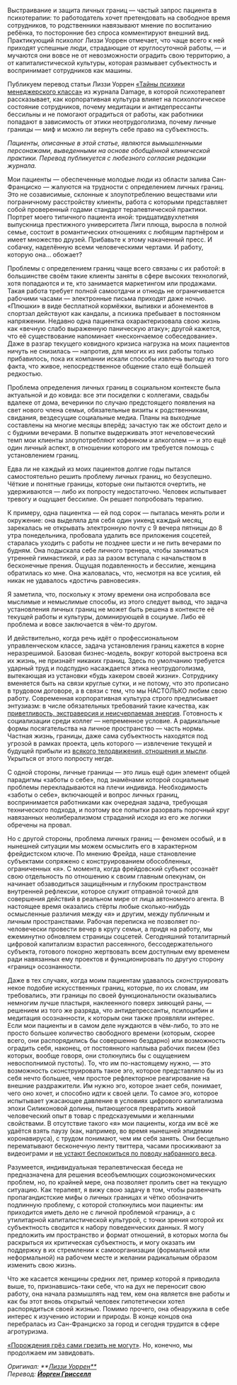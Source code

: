 Выстраивание и защита личных границ — частый запрос пациента в психотерапии: то работодатель хочет претендовать на свободное время сотрудников, то родственники навязывают мнение по воспитанию ребёнка, то посторонние без спроса комментируют внешний вид. Практикующий психолог Лиззи Уоррен отмечает, что чаще всего к ней приходят успешные люди, страдающие от круглосуточной работы, — и мучаются они вовсе не от невозможности оградить свою территорию, а от капиталистической культуры, которая размывает субъектность и воспринимает сотрудников как машины.

Публикуем перевод статьи Лиззи Уоррен [«Тайны психики менеджерского класса»](https://damagemag.com/2020/04/27/inside-the-mind-of-the-professional-managerial-class-part-one/) из журнала Damage, в которой психотерапевт рассказывает, как корпоративная культура влияет на психологическое состояние сотрудников, почему медитации и антидепрессанты бессильны и не помогают оградиться от работы, как работники попадают в зависимость от этики неотрудоголизма, почему личные границы — миф и можно ли вернуть себе право на субъектность.

_Пациенты, описанные в этой статье, являются вымышленными персонажами, выведенными на основе обобщённой клинической практики. Перевод публикуется с любезного согласия редакции журнала._

Мои пациенты — обеспеченные молодые люди из области залива Сан-Франциско — жалуются на трудности с определением личных границ. Это не созависимые, склонные к злоупотреблению веществами или пограничному расстройству клиенты, работа с которыми представляет собой проверенный годами стандарт терапевтической практики. Портрет моего типичного пациента иной: тридцатидвухлетняя выпускница престижного университета Лиги плюща, выросла в полной семье, состоит в романтических отношениях с любящим партнёром и имеет множество друзей. Прибавьте к этому накаченный пресс. И собачку, наделённую всеми человеческими чертами. И работу, которую она… обожает?

Проблемы с определением границ чаще всего связаны с их работой: в большинстве своём такие клиенты заняты в сфере высоких технологий, хотя попадаются и те, кто занимается маркетингом или продажами. Такая работа требует полной самоотдачи и отнюдь не ограничивается рабочими часами — электронные письма приходят даже ночью. «Плюшки» в виде бесплатной кормёжки, выпивки и абонементов в спортзал действуют как кандалы, а психика пребывает в постоянном напряжении. Недавно одна пациентка охарактеризовала свою жизнь как «вечную слабо выраженную паническую атаку»; другой кажется, что её существование напоминает «нескончаемое собеседование». Даже в разгар текущего ковидного кризиса нагрузка на моих пациентов ничуть не снизилась — напротив, для многих из них работы только прибавилось, пока их компании искали способы извлечь выгоду из того факта, что живое, непосредственное общение стало ещё большей редкостью.

Проблема определения личных границ в социальном контексте была актуальной и до ковида: все эти посиделки с коллегами, свадьбы вдалеке от дома, вечеринки по случаю предстоящего появления на свет нового члена семьи, обязательные визиты к родственникам, свидания, вездесущие социальные медиа. Планы на выходные составлены на многие месяцы вперёд; зачастую так же обстоит дело и с будними вечерами. В попытке выдерживать этот нечеловеческий темп мои клиенты злоупотребляют кофеином и алкоголем — и это ещё один личный аспект, в отношении которого им требуется помощь с установлением границ.

Едва ли не каждый из моих пациентов долгие годы пытался самостоятельно решить проблему личных границ, но безуспешно. Чёткие и понятные границы, которые они пытаются очертить, не удерживаются — либо их попросту недостаточно. Человек испытывает тревогу и ощущает бессилие. Он решает попробовать терапию.

К примеру, одна пациентка — ей под сорок — пыталась менять роли и окружение: она выделяла для себя один уикенд каждый месяц, зарекалась не открывать электронную почту с 9 вечера пятницы до 8 утра понедельника, пробовала удалить все приложения соцсетей, старалась уходить с работы не позднее шести и не пить вечерами по будням. Она подыскала себе личного тренера, чтобы заниматься утренней гимнастикой, и раз за разом вступала с начальством в бесконечные прения. Ощущая подавленность и бессилие, женщина обратилась ко мне. Она жаловалась, что, несмотря на все усилия, ей никак не удавалось «достичь равновесия». 

Я заметила, что, поскольку к этому времени она испробовала все мыслимые и немыслимые способы, из этого следует вывод, что задача установления личных границ не может быть решена в контексте её текущей работы и культуры, доминирующей в социуме. Либо её проблема и вовсе заключается в чём-то другом.

И действительно, когда речь идёт о профессиональном управленческом классе, задача установления границ кажется в корне неразрешимой. Базовая бизнес-модель, вокруг которой выстроена вся их жизнь, не признаёт никаких границ. Здесь по умолчанию требуется ударный труд и подспудно насаждается этика неотрудоголизма, вытекающая из установки «будь хакером своей жизни». Сотруднику вменяется быть на связи круглые сутки, и не потому, что это прописано в трудовом договоре, а в связи с тем, что мы НАСТОЛЬКО любим свою работу. Современная корпоративная культура строго предписывает энтузиазм: в числе обязательных требований такие качества, как [приветливость, экстраверсия и неисчерпаемая энергия](https://damagemag.com/2019/11/18/on-the-imperative-of-niceness-part-one/). Готовность к социализации среди коллег — непременное условие. А радикальные формы посягательства на личное пространство — часть нормы. Частная жизнь, границы, даже сама субъектность находятся под угрозой в рамках проекта, цель которого — извлечение текущей и будущей прибыли из [всякого телодвижения, отношения и мысли](https://damagemag.com/2018/11/12/the-competitive-personality-then-and-now/). Укрыться от этого попросту негде.

С одной стороны, личные границы — это лишь ещё один элемент общей парадигмы «заботы о себе», под знамёнами которой социальные проблемы перекладываются на плечи индивида. Необходимость «заботы о себе», включающей и вопрос личных границ, воспринимается работниками как очередная задача, требующая технического подхода, и поэтому все попытки разорвать порочный круг навязанных неолиберализмом страданий исходя из его же логики обречены на провал.

Но с другой стороны, проблема личных границ — феномен особый, и в нынешней ситуации мы можем осмыслить его в характерном фрейдистском ключе. По мнению Фрейда, наше становление субъектами сопряжено с конструированием обособленных, ограниченных «я». С момента, когда фрейдовский субъект осознаёт свою отдельность по отношению к своим главным опекунам, он начинает обзаводиться защищённым и глубоким пространством внутренней рефлексии, которое служит отправной точкой для совершения действий в реальном мире от лица автономного агента. В настоящее время оказались стёрты любые сколько-нибудь осмысленные различия между «я» и другим, между публичным и личным пространствами. Рабочая переписка не позволяет по-человечески провести вечер в кругу семьи, а придя на работу, мы ежеминутно обновляем страницы соцсетей. Сегодняшний тоталитарный цифровой капитализм взрастил рассеянного, бессодержательного субъекта, готового покорно жертвовать всем доступным ему временем ради навязанных ему проектов и функционировать по другую сторону «границ» осознанности.

Даже в тех случаях, когда моим пациентам удавалось сконструировать некое подобие искусственных границ, которые, по их словам, им требовались, эти границы по своей функциональности оказывались немногим лучше пластыря, наклеенного поверх зияющей раны, — решением из того же разряда, что антидепрессанты, псилоцибин и медитация осознанности, к которым они также проявляли интерес. Если мои пациенты и в самом деле нуждаются в чём-либо, то это не просто большее количество свободного времени (которым, скорее всего, они распорядились бы совершенно бездарно) или возможность оградить себя, наконец, от постоянного наплыва рабочих писем (без которых, вообще говоря, они столкнулись бы с ощущением невосполнимой пустоты). То, что им по-настоящему нужно, — это возможность сконструировать такое эго, которое представляло бы из себя нечто большее, чем простое рефлекторное реагирование на внешние раздражители. Им нужно эго, которое знает себя, понимает, чего оно хочет, и способно идти к своей цели. То самое эго, которое испытывает ужасающее давление в условиях цифрового капитализма эпохи Силиконовой долины, пытающегося превратить живой человеческий опыт в товар с предсказуемыми и желанными свойствами. В отсутствие такого «я» мои пациенты, когда им всё же удаётся взять паузу (как, например, во время нынешней эпидемии коронавируса), с трудом понимают, чем им себя занять. Они бесцельно перематывают бесконечную ленту твиттера, часами просиживают за видеоиграми и [не устают беспокоиться по поводу набранного веса](https://damagemag.com/2018/06/04/the-digital-claustrum/).

Разумеется, индивидуальная терапевтическая беседа не предназначена для решения всеобъемлющих социоэкономических проблем, но, по крайней мере, она позволяет пролить свет на текущую ситуацию. Как терапевт, я вижу свою задачу в том, чтобы развенчать пропагандистские мифы о личных границах и чётко обозначить подлинную проблему, с которой столкнулись мои пациенты: им приходится иметь дело не с личной проблемой «границ», а с утилитарной капиталистической культурой, с точки зрения которой их субъектность сводится к набору поведенческих данных. Я могу предложить им пространство и формат отношений, в которых могла бы раскрыться их критическая субъектность, и могу оказать им поддержку в их стремлении к самоорганизации (формальной или неформальной) на рабочем месте и желании радикальным образом изменить свою жизнь. 

Что же касается женщины средних лет, пример которой я приводила выше, то, признавшись-таки себе, что на дух не переносит свою работу, она начала размышлять над тем, кем она является вне работы и как бы этот вновь открытый человек гипотетически хотел распорядиться своей жизнью. Помимо прочего, она обнаружила в себе интерес к изучению истории и природы. В конце концов она перебралась из Сан-Франциско за город и сегодня трудится в сфере агротуризма.

[«Порождения грёз сами грезить не могут»](https://www.marxists.org/reference/archive/adorno/1951/mm/)[‌](#). Но, конечно, мы продолжаем им завидовать.

_Оригинал: **[Лиззи Уоррен**](https://damagemag.com/2020/04/27/inside-the-mind-of-the-professional-managerial-class-part-one/)  
Перевод: **[Йорген Грисселл](https://discours.io/iorgen-grissell)**_
